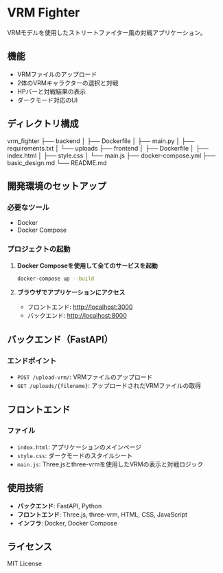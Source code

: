 # VRM Fighter

VRMモデルを使用したストリートファイター風の対戦アプリケーション。

## 機能

- VRMファイルのアップロード
- 2体のVRMキャラクターの選択と対戦
- HPバーと対戦結果の表示
- ダークモード対応のUI

## ディレクトリ構成
vrm_fighter
├── backend
│   ├── Dockerfile
│   ├── main.py
│   ├── requirements.txt
│   └── uploads
├── frontend
│   ├── Dockerfile
│   ├── index.html
│   ├── style.css
│   └── main.js
├── docker-compose.yml
├── basic_design.md
└── README.md

## 開発環境のセットアップ

### 必要なツール

- Docker
- Docker Compose

### プロジェクトの起動

1. **Docker Composeを使用して全てのサービスを起動**

    ```bash
    docker-compose up --build
    ```

2. **ブラウザでアプリケーションにアクセス**

    - フロントエンド: [http://localhost:3000](http://localhost:3000)
    - バックエンド: [http://localhost:8000](http://localhost:8000)

## バックエンド（FastAPI）

### エンドポイント

- `POST /upload-vrm/`: VRMファイルのアップロード
- `GET /uploads/{filename}`: アップロードされたVRMファイルの取得

## フロントエンド

### ファイル

- `index.html`: アプリケーションのメインページ
- `style.css`: ダークモードのスタイルシート
- `main.js`: Three.jsとthree-vrmを使用したVRMの表示と対戦ロジック

## 使用技術

- **バックエンド**: FastAPI, Python
- **フロントエンド**: Three.js, three-vrm, HTML, CSS, JavaScript
- **インフラ**: Docker, Docker Compose

## ライセンス

MIT License
